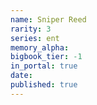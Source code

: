 ```yaml
---
name: Sniper Reed
rarity: 3
series: ent
memory_alpha:
bigbook_tier: -1
in_portal: true
date:
published: true
---
```



